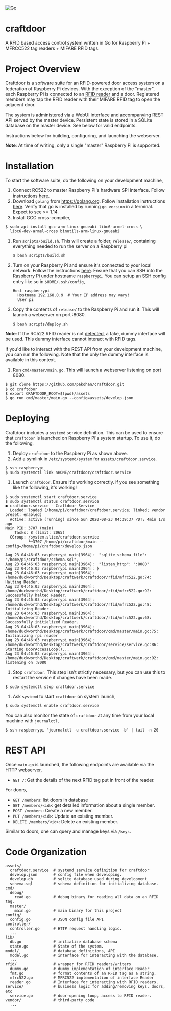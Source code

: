 ![Go](https://github.com/pakohan/craftdoor/workflows/Go/badge.svg)

# craftdoor

A RFID based access control system written in Go for Raspberry Pi + MFRCC522
tag readers + MIFARE RFID tags.

# Project Overview

Craftdoor is a software suite for an RFID-powered door access system on a
federation of Raspberry Pi devices. With the exception of the "master", each
Raspberry Pi is connected to an [RFID
reader](https://www.nxp.com/docs/en/data-sheet/MFRC522.pdf) and a door.
Registered members may tap the RFID reader with their MIFARE RFID tag to open
the adjacent door.

The system is administered via a WebUI interface and accompanying REST API
served by the master device. Persistent state is stored in a SQLite database on
the master device. See below for valid endpoints.

Instructions below for building, configuring, and launching the webserver.

**Note**: At time of writing, only a single "master" Raspberry Pi is supported.

# Installation

To start the software suite, do the following on your development machine,

1. Connect RC522 to master Raspberry Pi's hardware SPI interface. Follow
   instructions [here](https://github.com/pakohan/craftdoor.git).
1. Download `golang` from https://golang.org. Follow installation instructions
   [here](https://golang.org/doc/install#install). Verify that go is installed
   by running `go version` in a terminal. Expect to see >= 1.14.
1. Install GCC cross-compiler,
  ```
  $ sudo apt install gcc-arm-linux-gnueabi libc6-armel-cross \
    libc6-dev-armel-cross binutils-arm-linux-gnueabi
  ```
1. Run `scripts/build.sh`. This will create a folder, `release/`, containing
   everything needed to run the server on a Raspberry pi
   ```
   $ bash scripts/build.sh
   ```
1. Turn on your Raspberry Pi and ensure it's connected to your local network.
   Follow the instructions
   [here](https://www.raspberrypi.org/documentation/remote-access/ssh/unix.md).
   Ensure that you can SSH into the Raspberry Pi under hostname `raspberrypi`.
   You can setup an SSH config entry like so in `$HOME/.ssh/config`,
   ```
   Host raspberrypi
     Hostname 192.168.0.9  # Your IP address may vary!
     User pi
   ```
1. Copy the contents of `release/` to the Raspberry Pi and run it. This will
   launch a webserver on port :8080.
   ```
   $ bash scripts/deploy.sh
   ```

**Note**: If the RC522 RFID reader is not
[detected](http://pkg.go.dev/periph.io/x/periph/host/rpi#Present), a fake,
dummy interface will be used. This dummy interface cannot interact with RFID
tags.

If you'd like to interact with the REST API from your development machine,
you can run the following. Note that the only the dummy interface is available
in this context.

1. Run `cmd/master/main.go`. This will launch a webserver listening on port 8080.
  ```
  $ git clone https://github.com/pakohan/craftdoor.git
  $ cd craftdoor
  $ export CRAFTDOOR_ROOT=$(pwd)/assets
  $ go run cmd/master/main.go --config=assets/develop.json
  ```

# Deploying

Craftdoor includes a `systemd` service definition. This can be used to ensure
that `craftdoor` is launched on Raspberry Pi's system startup. To use it, do
the following,

1. Deploy `craftdoor` to the Raspberry Pi as shown above.
1. Add a symlink in `/etc/systemd/system` for `assets/craftdoor.service`.
  ```
  $ ssh raspberrypi
  $ sudo systemctl link $HOME/craftdoor/craftdoor.service
  ```
1. Launch `craftdoor`. Ensure it's working correctly. if you see something
  like the following, it's working!
  ```
  $ sudo systemctl start craftdoor.service
  $ sudo systemctl status craftdoor.service
  ● craftdoor.service - Craftdoor Service
    Loaded: loaded (/home/pi/craftdoor/craftdoor.service; linked; vendor preset: enabled)
    Active: active (running) since Sun 2020-08-23 04:39:37 PDT; 4min 17s ago
  Main PID: 3707 (main)
      Tasks: 8 (limit: 2065)
    CGroup: /system.slice/craftdoor.service
            └─3707 /home/pi/craftdoor/main --config=/home/pi/craftdoor/develop.json

  Aug 23 04:46:03 raspberrypi main[3964]:  "sqlite_schema_file": "/home/pi/craftdoor/schema.sql",
  Aug 23 04:46:03 raspberrypi main[3964]:  "listen_http": ":8080"
  Aug 23 04:46:03 raspberrypi main[3964]: }
  Aug 23 04:46:03 raspberrypi main[3964]: /home/duckworthd/Desktop/craftwerk/craftdoor/rfid/mfrc522.go:74: Halting Reader.
  Aug 23 04:46:03 raspberrypi main[3964]: /home/duckworthd/Desktop/craftwerk/craftdoor/rfid/mfrc522.go:92: Successfully halted Reader.
  Aug 23 04:46:03 raspberrypi main[3964]: /home/duckworthd/Desktop/craftwerk/craftdoor/rfid/mfrc522.go:48: Initializing Reader.
  Aug 23 04:46:03 raspberrypi main[3964]: /home/duckworthd/Desktop/craftwerk/craftdoor/rfid/mfrc522.go:68: Successfully initialized Reader.
  Aug 23 04:46:03 raspberrypi main[3964]: /home/duckworthd/Desktop/craftwerk/craftdoor/cmd/master/main.go:75: Initializing rpi reader
  Aug 23 04:46:03 raspberrypi main[3964]: /home/duckworthd/Desktop/craftwerk/craftdoor/service/service.go:86: Starting DoorAccessLoop()...
  Aug 23 04:46:03 raspberrypi main[3964]: /home/duckworthd/Desktop/craftwerk/craftdoor/cmd/master/main.go:92: listening on :8080
  ```
1. Stop `craftdoor`. This step isn't strictly necessary, but you can use this
  to restart the service if changes have been made.
  ```
  $ sudo systemctl stop craftdoor.service
  ```
1. Ask `systemd` to start `craftdoor` on system launch,
  ```
  $ sudo systemctl enable craftdoor.service
  ```

You can also monitor the state of `craftdoor` at any time from your local
machine with `journalctl`,

```
$ ssh raspberrypi 'journalctl -u craftdoor.service -b' | tail -n 20
```


# REST API

Once `main.go` is launched, the following endpoints are available via the HTTP
webserver,

- `GET /`: Get the details of the next RFID tag put in front of the reader.

For doors,

- `GET /members`: list doors in database
- `GET /members/<id>`: get detailed information about a single member.
- `POST /members`: Create a new member.
- `PUT /members/<id>`: Update an existing member.
- `DELETE /members/<id>`: Delete an existing member.

Similar to doors, one can query and manage keys via `/keys`.

# Code Organization

```
assets/
  craftdoor.service  # systemd service definition for craftdoor
  develop.json       # config file when developing.
  develop.db         # sqlite database used during development
  schema.sql         # schema definition for initializing database.
cmd/
  debug/
    read.go          # debug binary for reading all data on an RFID tag.
  master/
    main.go          # main binary for this project
config/
  config.go          # JSON config file API
controller/
  controller.go      # HTTP request handling logic.
  ...
lib/
  db.go              # initialize database schema
  state.go           # State of the system.
model/               # database definitions, API
  model.go           # interface for interacting with the database.
  ...
rfid/                # wrapper for RFID readers/writers
  dummy.go           # dummy implementation of interface Reader
  fmt.go             # format contents of an RFID tag as a string.
  mfrc522.go         # MFRC522 implementation of interface Reader
  reader.go          # Interface for interacting with RFID readers.
service/             # business logic for adding/removing keys, doors, etc
  service.go         # door-opening loop, access to RFID reader.
vendor/              # third-party code
  ...
```
